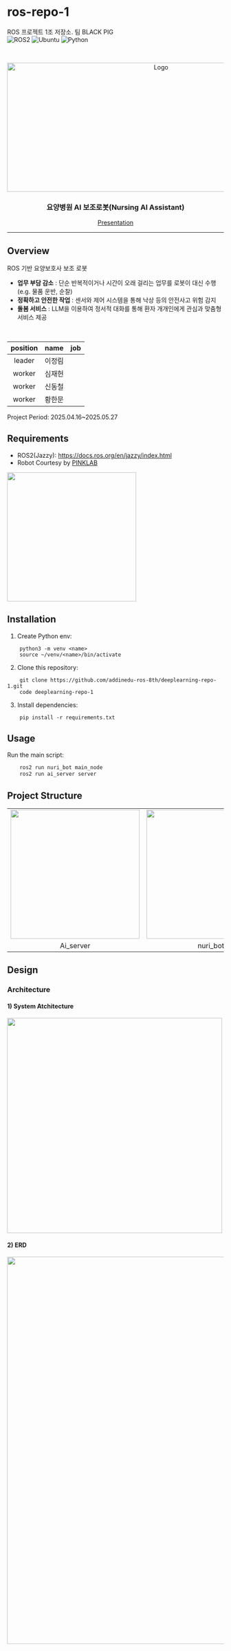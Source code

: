 # ros-repo-1
ROS 프로젝트 1조 저장소. 팀 BLACK PIG \
![ROS2](https://img.shields.io/badge/ROS2-jazzy-blue?logo=ros&logoColor=white)
![Ubuntu](https://img.shields.io/badge/Ubuntu-24.04-E95420?style=flat-square&logo=ubuntu&logoColor=white)
![Python](https://img.shields.io/badge/Python-3.12-3776AB?style=flat-square&logo=python&logoColor=white)

<!-- PROJECT LOGO -->
<br />
<p align="center">
  <a href="https://github.com/addinedu-ros-8th/ros-repo-1">
    <img src="https://github.com/addinedu-ros-8th/ros-repo-1/blob/main/careGiver.gif" alt="Logo" width="700px" height="300px">
  </a>

  <h3 align="center">요양병원 AI 보조로봇(Nursing AI Assistant)</h3>

  <p align="center">
    <a href="https://docs.google.com/presentation/d/1I2sNBpPB-KJUQkXDyhFU6J7U_7m9f__Qezk_5R1yaMA/edit?slide=id.g35a51b25e1e_0_0#slide=id.g35a51b25e1e_0_0">Presentation</a>
  </p>
</p>

<hr>

<!-- ABOUT THE PROJECT -->
## Overview


ROS 기반 요양보호사 보조 로봇
- **업무 부담 감소** :  단순 반복적이거나 시간이 오래 걸리는 업무를 로봇이 대신 수행(e.g. 물품 운반, 순찰)
- **정확하고 안전한 작업** : 센서와 제어 시스템을 통해 낙상 등의 안전사고 위험 감지  
- **돌봄 서비스** : LLM을 이용하여 정서적 대화를 통해 환자 개개인에게 관심과 맞춤형 서비스 제공 


<br>

| position | name | job |
|:-----:|------|-----|
| leader | 이정림 |   |   
| worker | 심재헌 |   |   
| worker | 신동철 |   |    
| worker | 황한문 |   |    

Project Period: 2025.04.16~2025.05.27
<br>

## Requirements
- ROS2(Jazzy): https://docs.ros.org/en/jazzy/index.html
- Robot Courtesy by <a href="https://pinklab.art/?page_id=5849"> PINKLAB </a>
<img src="https://github.com/user-attachments/assets/cba18e75-6183-4275-9e25-5836891e04e6" width="300">


## Installation
1. Create Python env:
``` 
    python3 -m venv <name>
    source ~/venv/<name>/bin/activate
```
2. Clone this repository:
``` 
    git clone https://github.com/addinedu-ros-8th/deeplearning-repo-1.git
    code deeplearning-repo-1
```
3. Install dependencies:
 ```
     pip install -r requirements.txt
 ```

## Usage

Run the main script:

```bash
    ros2 run nuri_bot main_node
    ros2 run ai_server server 
```

## Project Structure
<table>
  <tr>
    <td><img src="https://github.com/user-attachments/assets/f8328f8f-84b7-4b65-892a-0dbe00d41cb3" width="300"></td>
    <td><img src="https://github.com/user-attachments/assets/b32a9728-d3cf-4545-bb27-ef4b69a7ec96" width="300"></td>
  </tr>
  <tr>
    <td align="center">Ai_server</td>
    <td align="center">nuri_bot</td>
  </tr>
</table>


## Design

### Architecture  
#### 1) System Atchitecture
<img src="https://github.com/user-attachments/assets/184821ce-828f-4e05-aeaf-ebe9dee90a48" width="500">

#### 2) ERD 
<img src="https://github.com/user-attachments/assets/70b99f40-37bd-4938-9218-5cdb82130c1c" width="900">

 

